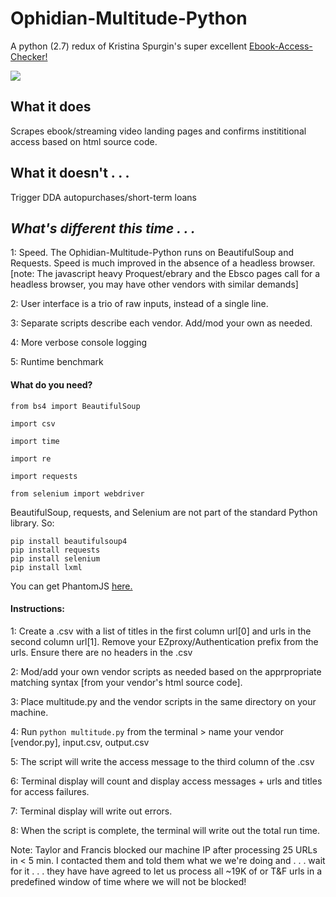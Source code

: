 # Ophidian-Multitude-Python #

A python (2.7) redux of Kristina Spurgin's super excellent <a href="https://github.com/UNC-Libraries/Ebook-Access-Checker">Ebook-Access-Checker!</a>


![](http://www2.viu.ca/ds-dev/gitimages/multitude.png)

## What it does

Scrapes ebook/streaming video landing pages and confirms instititional access based on html source code. 

## What it doesn't . . . 

Trigger DDA autopurchases/short-term loans

## *What's different this time . . .*

1: Speed. The Ophidian-Multitude-Python runs on BeautifulSoup and Requests. Speed is much improved in the absence of a headless browser. [note: The javascript heavy Proquest/ebrary and the Ebsco pages call for a headless browser, you may have other vendors with similar demands]

2: User interface is a trio of raw inputs, instead of a single line.

3: Separate scripts describe each vendor. Add/mod your own as needed.

4: More verbose console logging

5: Runtime benchmark
  
	
#### What do you need?

	from bs4 import BeautifulSoup 

	import csv

	import time

	import re 

	import requests 
	
	from selenium import webdriver
	
BeautifulSoup, requests, and Selenium are not part of the standard Python library. So:

	pip install beautifulsoup4
	pip install requests
	pip install selenium
	pip install lxml
	
You can get PhantomJS <a href="http://phantomjs.org/">here.</a>
  
#### Instructions: ####

1: Create a .csv with a list of titles in the first column 	url[0] 
and urls in the second column 	url[1]. Remove your EZproxy/Authentication prefix from the urls.
Ensure there are no headers in the .csv

2: Mod/add your own vendor scripts as needed based on the apprpropriate matching syntax [from your vendor's html source code].

3: Place multitude.py and the vendor scripts in the same directory on your machine.

4: Run `python multitude.py` from the terminal > name your vendor [vendor.py],  input.csv,  output.csv

5: The script will write the access message to the third column of the .csv

6: Terminal display will count and display access messages + urls and titles for access failures.

7: Terminal display will write out errors.

8: When the script is complete, the terminal will write out the total run time.

Note: Taylor and Francis blocked our machine IP after processing 25 URLs in < 5 min. I contacted them and told them what we we're doing and . . . wait for it . . . they have have agreed to let us process all ~19K of or T&F urls in a predefined window of time where we will not be blocked!


